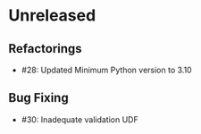 # Unreleased

## Refactorings

* #28: Updated Minimum Python version to 3.10


## Bug Fixing

* #30: Inadequate validation UDF
